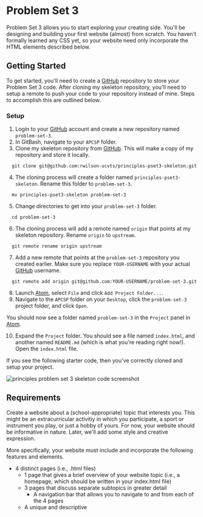 # Problem Set 3

Problem Set 3 allows you to start exploring your creating side. You'll be designing and building your first website (almost) from scratch. You haven't formally learned any CSS yet, so your website need only incorporate the HTML elements described below.

## Getting Started

To get started, you'll need to create a [GitHub](https://github.com/) repository to store your Problem Set 3 code. After cloning my skeleton repository, you'll need to setup a remote to push your code to your repository instead of mine. Steps to accomplish this are outlined below.

### Setup

01. Login to your [GitHub](https://github.com/) account and create a new repository named `problem-set-3`.
02. In GitBash, navigate to your `APCSP` folder.
03. Clone my skeleton repository from [GitHub](https://github.com/). This will make a copy of my repository and store it locally.
```
  git clone git@github.com:rwilson-ucvts/principles-pset3-skeleton.git
```
04. The cloning process will create a folder named `principles-pset3-skeleton`. Rename this folder to `problem-set-3`.
```
  mv principles-pset3-skeleton problem-set-3
```
05. Change directories to get into your `problem-set-3` folder.
```
  cd problem-set-3
```
06. The cloning process will add a remote named `origin` that points at my skeleton repository. Rename `origin` to `upstream`.
```
  git remote rename origin upstream
```
07. Add a new remote that points at the `problem-set-3` repository you created earlier. Make sure you replace `YOUR-USERNAME` with your actual [GitHub](https://github.com/) username.
```
  git remote add origin git@github.com:YOUR-USERNAME/problem-set-3.git
```
08. Launch [Atom](https://atom.io/), select `File` and click `Add Project Folder...`.
09. Navigate to the `APCSP` folder on your `Desktop`, click the `problem-set-3` project folder, and click `Open`.

You should now see a folder named `problem-set-3` in the `Project` panel in [Atom](https://atom.io/).

10. Expand the `Project` folder. You should see a file named `index.html`, and another named `README.md` (which is what you're reading right now!). Open the `index.html` file.

If you see the following starter code, then you've correctly cloned and setup your project.

![principles problem set 3 skeleton code screenshot](https://www.ucvts.tec.nj.us/cms/lib/NJ03001805/Centricity/domain/760/apcsp-images/pset3-skeleton.png)

## Requirements

Create a website about a (school-appropriate) topic that interests you. This might be an extracurricular activitiy in which you participate, a sport or instrument you play, or just a hobby of yours. For now, your website should be informative in nature. Later, we'll add some style and creative expression.

More specifically, your website must include and incorporate the following features and elements.

  * 4 distinct pages (i.e., .html files) <!--Done-->
      * 1 page that gives a brief overview of your website topic (i.e., a homepage, which should be written in your index.html file) <!--Done-->
      * 3 pages that discuss separate subtopics in greater detail <!--Done-->
        * A navigation bar that allows you to navigate to and from each of the 4 pages <!--Done-->
    * A unique and descriptive <title> for each of the 4 pages <!--Done-->
* At least 3 of the header tags variations: <h1>, <h2>, <h3>, <h4>, <h5>, and <h6> <!--Done-->
  * At least 7 hyperlinks <!--7/7-->
    * At least 4 internal links that use a relative URL: <a href="/relative/url.html> or <a href="#id"> <!--4/4-->
    * At least 3 external links that use an absolute URL: <a href="https://absoluteurl.com"> <!--3/3-->
* At least 1 image per page: <img src="/images/picture.png"> <!--Done-->
  * All images must be stored in a folder named images (the use of subfolders within images is at your discretion) <!--Done-->
* At least 2 lists <!--Done-->
  * At least 1 ordered list: <ol> <!--Done-->
  * At least 1 unordered list: <ul> <!--Done-->
* At least 1 horizontal rule: <hr/> <!--Done-->
  * At least 1 <table> <!--Done-->
    * Your <table> must include a header (<thead>), a body (<tbody>), and a footer (<tfoot>) <!--Done-->
* A consistent page footer on every page <!--Done-->
  * Your footer must include the copyright symbol and year (i.e., © 2018) <!--Done-->
  * Your footer must include the school (appropriately hyperlinked), and course (i.e., AIT | APSCS) <!--Done-->
  * Your footer must include a contact email (appropriately hyperlinked) <!--Done-->
    * You must not use an actual email (instead, use info@example.com) <!--Done-->

To avoid confusion, your directory structure must match the following. If something is followed with a `/`, it is a folder; otherwise, it is a file.

```
problem-set-3/
   images/
      myimage1.png
      subfolder/
         myimage2.png
   index.html
   mysubtopic1.html
   mysubtopic2.html
   mysubtopic3.html
   README.md
```

Of course, your filenames will be different than mine. They are alphabetized, so they will likely appear in a different order, too. The `subfolder` inside of the `images` folder is optional. You might find it useful to further categorize your pictures, but it is not required. The image files inside of the `images` and `subfolder` folders are examples. Yours, of course, will be named differently.

## Deadline

Your Canvas submission is due at or before 11:59pm on your section-specific due date.
* October 9, 2018 (A 3/4 & 7/8)
* October 10, 2018 (B 3/4 & 7/8)

### Submission Requirements

All that is required for submission is the top-level URL to your [GitHub](https://github.com/) repository for this problem set.
